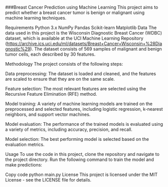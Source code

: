 ###Breast Cancer Prediction using Machine Learning
This project aims to predict whether a breast cancer tumor is benign or malignant using machine learning techniques.

Requirements
Python 3.x
NumPy
Pandas
Scikit-learn
Matplotlib
Data
The data used in this project is the Wisconsin Diagnostic Breast Cancer (WDBC) dataset, which is available at the UCI Machine Learning Repository (https://archive.ics.uci.edu/ml/datasets/Breast+Cancer+Wisconsin+%28Diagnostic%29). The dataset consists of 569 samples of malignant and benign tumor cells, each described by 30 features.

Methodology
The project consists of the following steps:

Data preprocessing: The dataset is loaded and cleaned, and the features are scaled to ensure that they are on the same scale.

Feature selection: The most relevant features are selected using the Recursive Feature Elimination (RFE) method.

Model training: A variety of machine learning models are trained on the preprocessed and selected features, including logistic regression, k-nearest neighbors, and support vector machines.

Model evaluation: The performance of the trained models is evaluated using a variety of metrics, including accuracy, precision, and recall.

Model selection: The best performing model is selected based on the evaluation metrics.


Usage
To use the code in this project, clone the repository and navigate to the project directory. Run the following command to train the model and make predictions:

Copy code
python main.py
License
This project is licensed under the MIT License - see the LICENSE file for details.
